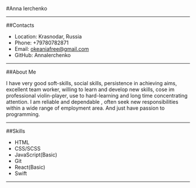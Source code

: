 #Anna Ierchenko
**********

##Contacts
* Location: Krasnodar, Russia
* Phone: +79780782871
* Email: okeaniafree@gmail.com
* GitHub: AnnaIerchenko

*********

##About Me

I have very good soft-skills, social skills, persistence in achieving aims, excellent team worker, willing to learn and develop new skills, cose im professional violin-player, use to hard-learning and long time concentrating attention. I am reliable and dependable , often seek new responsibilities within a wide range of employment area. And just have passion to programming.


*******


##Skills
* HTML
* CSS/SCSS
* JavaScript(Basic)
* Git
* React(Basic)
* Swift

*******



